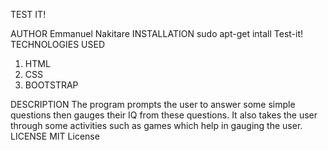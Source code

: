 TEST IT!

AUTHOR
Emmanuel Nakitare
INSTALLATION
sudo apt-get intall Test-it!
TECHNOLOGIES USED
1. HTML
2. CSS
3. BOOTSTRAP

DESCRIPTION
The program prompts the user to answer some simple questions then gauges their IQ from these questions.
It also takes the user through some activities such as games which help in gauging the user.
LICENSE
MIT License 
